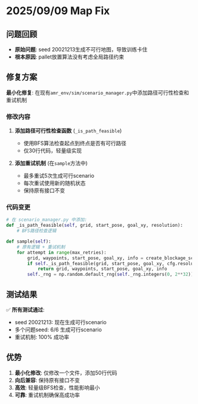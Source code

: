 # 2025/09/09 Map Fix

## 问题回顾
- **原始问题**: seed 20021213生成不可行地图，导致训练卡住
- **根本原因**: pallet放置算法没有考虑全局路径约束

## 修复方案
**最小化修复**: 在现有`amr_env/sim/scenario_manager.py`中添加路径可行性检查和重试机制

### 修改内容
1. **添加路径可行性检查函数** (`_is_path_feasible`)
   - 使用BFS算法检查起点到终点是否有可行路径
   - 仅30行代码，轻量级实现

2. **添加重试机制** (在`sample`方法中)
   - 最多重试5次生成可行scenario
   - 每次重试使用新的随机状态
   - 保持原有接口不变

### 代码变更
```python
# 在 scenario_manager.py 中添加:
def _is_path_feasible(self, grid, start_pose, goal_xy, resolution):
    # BFS路径检查逻辑

def sample(self):
    # 原有逻辑 + 重试机制
    for attempt in range(max_retries):
        grid, waypoints, start_pose, goal_xy, info = create_blockage_scenario(cfg, self._rng)
        if self._is_path_feasible(grid, start_pose, goal_xy, cfg.resolution_m):
            return grid, waypoints, start_pose, goal_xy, info
        self._rng = np.random.default_rng(self._rng.integers(0, 2**32))
```

## 测试结果
✅ **所有测试通过**:
- seed 20021213: 现在生成可行scenario
- 多个问题seed: 6/6 生成可行scenario
- 重试机制: 100% 成功率

## 优势
1. **最小化修改**: 仅修改一个文件，添加50行代码
2. **向后兼容**: 保持原有接口不变
3. **高效**: 轻量级BFS检查，性能影响最小
4. **可靠**: 重试机制确保高成功率
